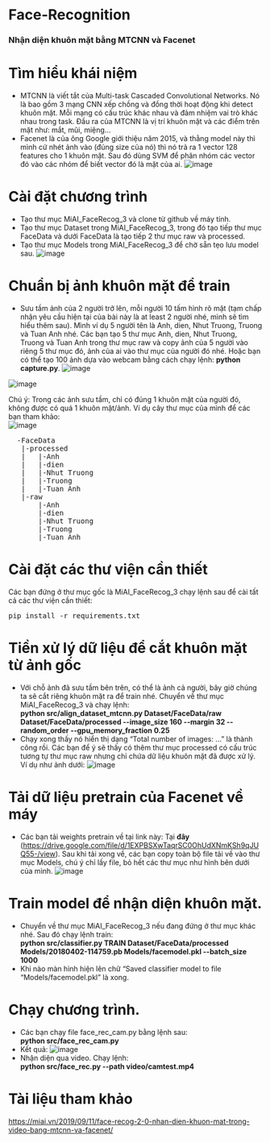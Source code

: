 # Face-Recognition
### Nhận diện khuôn mặt bằng MTCNN và Facenet

# Tìm hiểu khái niệm
- MTCNN là viết tắt của Multi-task Cascaded Convolutional Networks. Nó là bao gồm 3 mạng CNN xếp chồng và đồng thời hoạt động khi detect khuôn mặt. Mỗi mạng có cấu trúc khác nhau và đảm nhiệm vai trò khác nhau trong task. Đầu ra của MTCNN là vị trí khuôn mặt và các điểm trên mặt như: mắt, mũi, miệng…
- Facenet là của ông Google giới thiệu năm 2015, và thằng model này thì mình cứ nhét ảnh vào (đúng size của nó) thì nó trả ra 1 vector 128 features cho 1 khuôn mặt. Sau đó dùng SVM để phân nhóm các vector đó vào các nhóm để biết vector đó là mặt của ai.
![image](https://github.com/idiotman-2212/Face-Recognition/assets/82036270/4c2674c8-bc14-493f-b2c2-b3502447c202)

# Cài đặt chương trình 
- Tạo thư mục MiAI_FaceRecog_3 và clone từ github về máy tính.
- Tạo thư mục Dataset trong MiAI_FaceRecog_3, trong đó tạo tiếp thư mục FaceData và dưới FaceData là tạo tiếp 2 thư mục raw và processed.
- Tạo thư mục Models trong MiAI_FaceRecog_3 để chờ sẵn tẹo lưu model sau.
![image](https://github.com/idiotman-2212/Face-Recognition/assets/82036270/cddc46c3-b909-4025-b8e9-263f4ad0ee96)

# Chuẩn bị ảnh khuôn mặt để train
- Sưu tầm ảnh của 2 người trở lên, mỗi người 10 tấm hình rõ mặt (tạm chấp nhận yêu cầu hiện tại của bài này là at least 2 người nhé, mình sẽ tìm hiểu thêm sau). Mình ví dụ 5 người tên là Anh, dien, Nhut Truong, Truong và Tuan Anh nhé. Các bạn tạo 5 thư mục Anh, dien, Nhut Truong, Truong và Tuan Anh trong thư mục raw và copy ảnh của 5 người vào riêng 5 thư mục đó, ảnh của ai vào thư mục của người đó nhé. Hoặc bạn có thể tạo 100 ảnh dựa vào webcam bằng cách chạy lệnh: **python capture.py**.
![image](https://github.com/idiotman-2212/Face-Recognition/assets/82036270/a15a997e-8772-4f11-9f26-7582022b573f)

![image](https://github.com/idiotman-2212/Face-Recognition/assets/82036270/7bbb404c-357d-484f-b392-0278a6c6cfb4)

Chú ý: Trong các ảnh sưu tầm, chỉ có đúng 1 khuôn mặt của người đó, không được có quá 1 khuôn mặt/ảnh.
Ví dụ cây thư mục của mình để các bạn tham khảo:<br>
![image](https://github.com/idiotman-2212/Face-Recognition/assets/82036270/76f2ddbc-890c-4fe0-87f0-69930f930a41)
<pre>
  -FaceData
   |-processed
   |   |-Anh
   |   |-dien
   |   |-Nhut Truong
   |   |-Truong
   |   |-Tuan Anh
   |-raw
       |-Anh
       |-dien
       |-Nhut Truong
       |-Truong
       |-Tuan Anh
</pre>

# Cài đặt các thư viện cần thiết
Các bạn đứng ở thư mục gốc là MiAI_FaceRecog_3 chạy lệnh sau để cài tất cả các thư viện cần thiết: 
<br>
<pre>pip install -r requirements.txt </pre>

# Tiền xử lý dữ liệu để cắt khuôn mặt từ ảnh gốc
- Với chỗ ảnh đã sưu tầm bên trên, có thể là ảnh cả người, bây giờ chúng ta sẽ cắt riêng khuôn mặt ra để train nhé. Chuyển về thư mục MiAI_FaceRecog_3 và chạy lệnh:<br>
**python src/align_dataset_mtcnn.py  Dataset/FaceData/raw Dataset/FaceData/processed --image_size 160 --margin 32  --random_order --gpu_memory_fraction 0.25**
- Chạy xong thấy nó hiển thị dạng “Total number of images: …” là thành công rồi. Các bạn để ý sẽ thấy có thêm thư mục processed có cấu trúc tương tự thư mục raw nhưng chỉ chứa dữ liệu khuôn mặt đã được xử lý. Ví dụ như ảnh dưới:
![image](https://github.com/idiotman-2212/Face-Recognition/assets/82036270/d69e86d4-d32f-4dae-99e2-25e56dd9cf73)

# Tải dữ liệu pretrain của Facenet về máy
- Các bạn tải weights pretrain về tại link này: Tại **đây** (https://drive.google.com/file/d/1EXPBSXwTaqrSC0OhUdXNmKSh9qJUQ55-/view). Sau khi tải xong về, các bạn copy toàn bộ file tải về vào thư mục Models, chú ý chỉ lấy file, bỏ hết các thư mục như hình bên dưới của mình.
![image](https://github.com/idiotman-2212/Face-Recognition/assets/82036270/b2dabad2-c4b7-4913-bd6f-897097de0494)
# Train model để nhận diện khuôn mặt.
- Chuyển về thư mục MiAI_FaceRecog_3 nếu đang đứng ở thư mục khác nhé. Sau đó chạy lệnh train: <br>
**python src/classifier.py TRAIN Dataset/FaceData/processed Models/20180402-114759.pb Models/facemodel.pkl --batch_size 1000** <br>
- Khi nào màn hình hiện lên chữ “Saved classifier model to file “Models/facemodel.pkl” là xong.
# Chạy chương trình.
- Các bạn chạy file face_rec_cam.py bằng lệnh sau: <br>
**python src/face_rec_cam.py**
- Kết quả:
![image](https://github.com/idiotman-2212/Face-Recognition/assets/82036270/004a53ed-75b1-48e4-90f9-b45c08632d71)
- Nhận diện qua video. Chạy lệnh: <br>
**python src/face_rec.py --path video/camtest.mp4**

# Tài liệu tham khảo
https://miai.vn/2019/09/11/face-recog-2-0-nhan-dien-khuon-mat-trong-video-bang-mtcnn-va-facenet/
